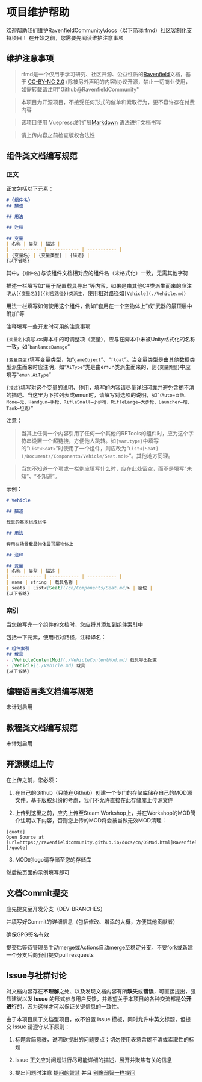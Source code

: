 # 项目维护帮助

欢迎帮助我们维护RavenfieldCommunity\docs（以下简称rfmd）社区客制化支持项目！
在开始之前，您需要先阅读维护注意事项

## 维护注意事项

> rfmd是一个仅用于学习研究、社区开源、公益性质的[Ravenfield](https://ravenfieldgame.com/)文档，基于 [CC-BY-NC 2.0](https://github.com/RavenfieldCommunity/docs/blob/main/LICENSE) (除被另外声明的内容)协议开源，禁止一切商业使用，如需转载请注明"Github@RavenfieldCommunity"

> 本项目为开源项目，不接受任何形式的催单和索取行为，更不容许存在付费内容

> 该项目使用 Vuepressd的扩展[Markdown](https://zh.wikipedia.org/zh-cn/Markdown) 语法进行文档书写

> 请上传内容之前检查版权合法性

## 组件类文档编写规范

### 正文

正文包括以下元素：
```markdown
# {组件名}
## 描述

## 用法

## 注释

## 变量
| 名称 | 类型 | 描述 |
| ----------- | ----------- | ----------- |
| {变量名} | {变量类型} | {描述} |
{以下省略}
```

其中，`{组件名}`与该组件文档相对应的组件名（未格式化）一致，无需其他字符

描述一栏填写如“用于配置载具导出”等内容，如果是由其他C#类派生而来的应注明`从[{变量名}]({对应路径})类派生`，使用相对路径如`[Vehicle](./Vehicle.md)`

用法一栏填写如何使用这个组件，例如“套用在一个空物体上”或“武器的最顶层中附加”等

注释填写一些开发时可用的注意事项

`{变量名}`填写.cs脚本中的可调整项（变量），应与在脚本中未被Unity格式化的名称一致，如“`banlanceDamage`”

`{变量类型}`填写变量类型，如“`gameObject`”、“`float`”。当变量类型是由其他数据类型派生而来时应注明，如“`AiType`”类是由emun类派生而来的，则`{变量类型}`中应填写“`emun.AiType`”

`{描述}`填写对这个变量的说明、作用，填写的内容请尽量详细可靠并避免含糊不清的描述。当这里为下拉列表或emun时，请填写对选项的说明，如“`（Auto=自动、None=无、Handgun=手枪、RifleSmall=小步枪、RifleLarge=大步枪、Launcher=炮、Tank=坦克）`”

注意：
> 当其上任何一个内容引用了任何一个其他的RFTools的组件时，应为这个字符串设置一个超链接，方便他人跳转。如`{var.type}`中填写的“`List<Seat>`”时使用了一个组件，则应改为“`List<[Seat](/Documents/Components/Vehicle/Seat.md)>`”。其他地方同理。

> 当您不知道一个项或一栏例应填写什么时，应在此处留空，而不是填写“未知”、“不知道”。

示例：
```markdown
# Vehicle

## 描述

载具的基本组成组件

## 用法

套用在场景载具物体最顶层物体上

## 注释

## 变量
| 名称 | 类型 | 描述 |
| ----------- | ----------- | ----------- |
| name | string | 载具名称 | 
| seats | List<[Seat](/cn/Components/Seat.md)> | 座位 |
{以下省略}
```

### 索引

当您编写完一个组件的文档时，您应将其添加到[组件索引](/cn/Components/README.md)中

包括一下元素，使用相对路径，注释译名：
```markdown
# 组件索引
## 载具
- [VehicleContentMod](./VehicleContentMod.md) 载具导出配置
- [Vehicle](./Vehicle.md) 载具
{以下省略}
```

## 编程语言类文档编写规范

未计划启用

## 教程类文档编写规范

未计划启用

## 开源模组上传

在上传之前，您必须：
1. 在自己的Github（只能在Github）创建一个专门的存储库储存自己的MOD源文件。基于版权纠纷的考虑，我们不允许直接在此存储库上传源文件

2. 上传到这里之前，应先上传至Steam Workshop上，并在Workshop的MOD简介注明以下内容，否则您上传的MOD将会被当做无效MOD清理：
```BBCode
[quote]
Open Source at [url=https://ravenfieldcommunity.github.io/docs/cn/OSMod.html]RavenfieldCommunity[/url]
[/quote]
```

3. MOD的logo请存储至您的存储库

然后按页面的示例填写即可

## 文档Commit提交

应先提交至开发分支（DEV-BRANCHES）

并填写好Commit的详细信息（包括修改、增添的大概，方便其他贡献者）

确保GPG签名有效

提交后等待管理员手动merge或Actions自动merge至稳定分支。不要fork或新建一个分支后向我们提交pull resquests

## Issue与社群讨论

对文档内容存在**不理解**之处、以及发现文档内容有所**缺失**或**错误**，可直接提出，强烈建议以发 **Issue** 的形式参与用户反馈，并希望关于本项目的各种交流都是**公开进行**的，因为这样才可以保证关键信息的一致性。

由于本项目属于文档型项目，故不设置 Issue 模板，同时允许中英文标题，但提交 Issue 请遵守以下原则：

1. 标题言简意骇，说明欲提出的问题要点；切勿使用表意含糊不清或索取性的标题

2. Issue 正文应对问题进行尽可能详细的描述，展开并聚焦有关的信息

3.  提出问题时注意 [提问的智慧](https://github.com/ryanhanwu/How-To-Ask-Questions-The-Smart-Way/blob/main/README-zh_CN.md) 并且 [别像弱智一样提问](https://github.com/tangx/Stop-Ask-Questions-The-Stupid-Ways)
